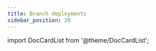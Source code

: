 ```yaml
---
title: Branch deployments
sidebar_position: 20
---
```


import DocCardList from '@theme/DocCardList';

<DocCardList />
